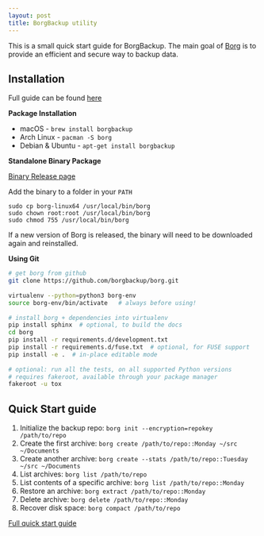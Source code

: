 ```yaml
---
layout: post
title: BorgBackup utility
---
```


This is a small quick start guide for BorgBackup. The main goal of [Borg](https://borgbackup.readthedocs.io/en/stable/) is to provide an efficient and secure way to backup data.

## Installation

Full guide can be found [here](http://borgbackup.readthedocs.io/en/stable/installation.html)

**Package Installation**

- macOS - `brew install borgbackup`
- Arch Linux - `pacman -S borg`
- Debian & Ubuntu - `apt-get install borgbackup`

**Standalone Binary Package**  

[Binary Release page](https://github.com/borgbackup/borg/releases)

Add the binary to a folder in your `PATH`

    sudo cp borg-linux64 /usr/local/bin/borg
    sudo chown root:root /usr/local/bin/borg
    sudo chmod 755 /usr/local/bin/borg

If a new version of Borg is released, the binary will need to be downloaded
again and reinstalled.

**Using Git**  

```sh
# get borg from github
git clone https://github.com/borgbackup/borg.git
    
virtualenv --python=python3 borg-env
source borg-env/bin/activate   # always before using!
    
# install borg + dependencies into virtualenv
pip install sphinx  # optional, to build the docs
cd borg
pip install -r requirements.d/development.txt
pip install -r requirements.d/fuse.txt  # optional, for FUSE support
pip install -e .  # in-place editable mode
    
# optional: run all the tests, on all supported Python versions
# requires fakeroot, available through your package manager
fakeroot -u tox
```

## Quick Start guide

1. Initialize the backup repo: `borg init --encryption=repokey /path/to/repo`
1. Create the first archive: `borg create /path/to/repo::Monday ~/src ~/Documents`
1. Create another archive: `borg create --stats /path/to/repo::Tuesday ~/src ~/Documents`
1. List archives: `borg list /path/to/repo`
1. List contents of a specific archive: `borg list /path/to/repo::Monday`
1. Restore an archive: `borg extract /path/to/repo::Monday`
1. Delete archive: `borg delete /path/to/repo::Monday`
1. Recover disk space: `borg compact /path/to/repo`

[Full quick start guide](http://borgbackup.readthedocs.io/en/stable/quickstart.html)
